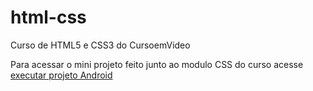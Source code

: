 # html-css
 Curso de HTML5 e CSS3 do CursoemVideo

Para acessar o mini projeto feito junto ao modulo CSS do curso acesse <a href="https://danielfreitas97.github.io/projeto-android/" target="_blank"> executar projeto Android <a>
